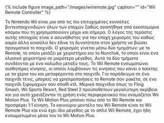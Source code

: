 {% include figure image_path="/images/wiiremote.jpg" caption="" id="Wii Remote Controller" %}

Το Nintendo Wii είναι μια από τις πιο επιτυχημένες κονσόλες βιντεοπαιχννιδιώνν όλων των εποχών ξαθώς αγαπήθηκε από εκκατομύρια κόσμου που τη χρησιμοποιούνν μέχρι και σήμερα. Ο λόγος της τεράστις αυτής επιτυχίας είναι ο ασυνήθιστος για την εποχή χειρισμός του καθώς καμία άλλη κονσόλα δεν έδινε τη δυνατότητα στον χρήστη να βιώσει πραγματικά το παιχνίδι. Ο χειρισμός γίνεται μέσω δύο τμημάτων: με το Remote, το οποίο μοιάζει με χειριστήριο και το Nunchuk, το οποίο είναι ένα κλασικό χειριστήριο σε μικρότερο μέγεθος. Αυτά τα δύο τμήματα συνδέονται με ένα καλώδιο μεταξύ τους. Το Wii Remote ενσωματώνει αισθητήρες κίνησης, οι οποίοι λαμβάνουν τις κινήσεις που κάνει ο παίκτης με τα χέρια του και μεταφέρονται στο παιχνίδι. Για παράδειγμα σε ένα παιχνίδι τένις, μπορείς να χρησιμοποιήσεις το Remote σαν ρακέτα, σε ένα παιχνίδι ξιφομαχιών σαν σπαθί κτλ. Μερικά παιχνίδια όπως το Fling Smash, Wii Sports Resort, Red Steel 2 προϋποθέτουν μεγαλύτερη ακρίβεια και για αυτό χρειάζονται τη χρήση ενός περιφερειακού που ονομάζεται Wii Motion Plus. Το Wii Motion Plus μπαίνει πίσω από το Wii Remote και προσφέρει 1:1 κίνηση. Το καινούριο μοντέλο του Wii Remote είναι το Wii Remote Plus και ενώ έχει ίδιο μέγεθος με το απλό Wii Remote, έχει ήδη ενσωματωμένο μέσα του το Wii Motion Plus.


[^1]: fig:wiiremote
